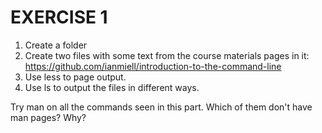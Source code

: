 # EXERCISE 1

1. Create a folder
1. Create two files with some text from the course materials pages in it: https://github.com/ianmiell/introduction-to-the-command-line
1. Use less to page output.
1. Use ls to output the files in different ways.

Try man on all the commands seen in this part. Which of them don't have man pages? Why?
